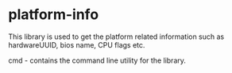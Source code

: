 # platform-info

This library is used to get the platform related information such as hardwareUUID, bios name, CPU flags etc.


cmd - contains the command line utility for the library.